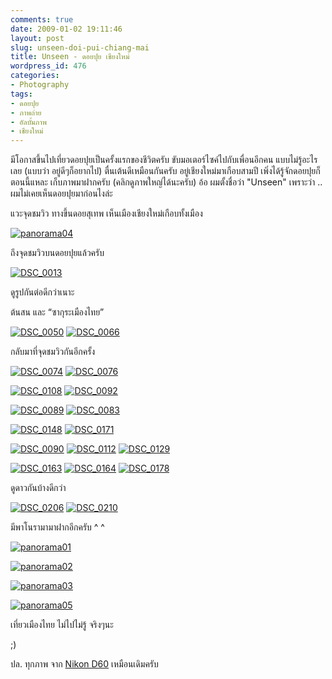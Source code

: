 ```yaml
---
comments: true
date: 2009-01-02 19:11:46
layout: post
slug: unseen-doi-pui-chiang-mai
title: Unseen - ดอยปุย เชียงใหม่
wordpress_id: 476
categories:
- Photography
tags:
- ดอยปุย
- ภาพถ่าย
- อัลบั้มภาพ
- เชียงใหม่
---
```


มีโอกาสขึ้นไปเที่ยวดอยปุยเป็นครั้งแรกของชีวิตครับ ขับมอเตอร์ไซค์ไปกับเพื่อนอีกคน แบบไม่รู้อะไรเลย (แบบว่า อยู่ดีๆก็อยากไป) ตื่นเต้นดีเหมือนกันครับ อยู่เชียงใหม่มาเกือบสามปี เพิ่งได้รู้จักดอยปุยก็ตอนนี้แหละ เก็บภาพมาฝากครับ (คลิกดูภาพใหญ่ได้นะครับ) อ้อ ผมตั้งชื่อว่า "Unseen" เพราะว่า .. ผมไม่เคยเห็นดอยปุยมาก่อนไงล่ะ



แวะจุดชมวิว ทางขึ้นดอยสุเทพ เห็นเมืองเชียงใหม่เกือบทั้งเมือง



[![panorama04](http://www.armno.in.th/wp-content/uploads/2009/01/panorama04-thumb.jpg)](http://www.armno.in.th/wp-content/uploads/2009/01/panorama04.jpg)



ถึงจุดชมวิวบนดอยปุยแล้วครับ



[![DSC_0013](http://www.armno.in.th/wp-content/uploads/2009/01/dsc-0013-thumb.jpg)](http://www.armno.in.th/wp-content/uploads/2009/01/dsc-0013.jpg)



ดูรูปกันต่อดีกว่าเนาะ



ต้นสน และ “ซากุระเมืองไทย”



[![DSC_0050](http://www.armno.in.th/wp-content/uploads/2009/01/dsc-0050-thumb.jpg)](http://www.armno.in.th/wp-content/uploads/2009/01/dsc-0050.jpg) [![DSC_0066](http://www.armno.in.th/wp-content/uploads/2009/01/dsc-0066-thumb.jpg)](http://www.armno.in.th/wp-content/uploads/2009/01/dsc-0066.jpg)



กลับมาที่จุดชมวิวกันอีกครั้ง



[![DSC_0074](http://www.armno.in.th/wp-content/uploads/2009/01/dsc-0074-thumb.jpg)](http://www.armno.in.th/wp-content/uploads/2009/01/dsc-0074.jpg) [![DSC_0076](http://www.armno.in.th/wp-content/uploads/2009/01/dsc-0076-thumb.jpg)](http://www.armno.in.th/wp-content/uploads/2009/01/dsc-0076.jpg)



[![DSC_0108](http://www.armno.in.th/wp-content/uploads/2009/01/dsc-0108-thumb.jpg)](http://www.armno.in.th/wp-content/uploads/2009/01/dsc-0108.jpg) [![DSC_0092](http://www.armno.in.th/wp-content/uploads/2009/01/dsc-0092-thumb.jpg)](http://www.armno.in.th/wp-content/uploads/2009/01/dsc-0092.jpg)



[![DSC_0089](http://www.armno.in.th/wp-content/uploads/2009/01/dsc-0089-thumb.jpg)](http://www.armno.in.th/wp-content/uploads/2009/01/dsc-0089.jpg) [![DSC_0083](http://www.armno.in.th/wp-content/uploads/2009/01/dsc-0083-thumb.jpg)](http://www.armno.in.th/wp-content/uploads/2009/01/dsc-0083.jpg)



[![DSC_0148](http://www.armno.in.th/wp-content/uploads/2009/01/dsc-0148-thumb.jpg)](http://www.armno.in.th/wp-content/uploads/2009/01/dsc-0148.jpg) [![DSC_0171](http://www.armno.in.th/wp-content/uploads/2009/01/dsc-0171-thumb.jpg)](http://www.armno.in.th/wp-content/uploads/2009/01/dsc-0171.jpg)



[![DSC_0090](http://www.armno.in.th/wp-content/uploads/2009/01/dsc-0090-thumb.jpg)](http://www.armno.in.th/wp-content/uploads/2009/01/dsc-0090.jpg) [![DSC_0112](http://www.armno.in.th/wp-content/uploads/2009/01/dsc-0112-thumb.jpg)](http://www.armno.in.th/wp-content/uploads/2009/01/dsc-0112.jpg) [![DSC_0129](http://www.armno.in.th/wp-content/uploads/2009/01/dsc-0129-thumb.jpg)](http://www.armno.in.th/wp-content/uploads/2009/01/dsc-0129.jpg)



[![DSC_0163](http://www.armno.in.th/wp-content/uploads/2009/01/dsc-0163-thumb.jpg)](http://www.armno.in.th/wp-content/uploads/2009/01/dsc-0163.jpg) [![DSC_0164](http://www.armno.in.th/wp-content/uploads/2009/01/dsc-0164-thumb.jpg)](http://www.armno.in.th/wp-content/uploads/2009/01/dsc-0164.jpg) [![DSC_0178](http://www.armno.in.th/wp-content/uploads/2009/01/dsc-0178-thumb.jpg)](http://www.armno.in.th/wp-content/uploads/2009/01/dsc-0178.jpg)



ดูดาวกันบ้างดีกว่า



[![DSC_0206](http://www.armno.in.th/wp-content/uploads/2009/01/dsc-0206-thumb.jpg)](http://www.armno.in.th/wp-content/uploads/2009/01/dsc-0206.jpg) [![DSC_0210](http://www.armno.in.th/wp-content/uploads/2009/01/dsc-0210-thumb.jpg)](http://www.armno.in.th/wp-content/uploads/2009/01/dsc-0210.jpg)

















































มีพาโนรามามาฝากอีกครับ ^ ^



[![panorama01](http://www.armno.in.th/wp-content/uploads/2009/01/panorama01-thumb.jpg)](http://www.armno.in.th/wp-content/uploads/2009/01/panorama01.jpg)



[![panorama02](http://www.armno.in.th/wp-content/uploads/2009/01/panorama02-thumb.jpg)](http://www.armno.in.th/wp-content/uploads/2009/01/panorama02.jpg)



[![panorama03](http://www.armno.in.th/wp-content/uploads/2009/01/panorama03-thumb.jpg)](http://www.armno.in.th/wp-content/uploads/2009/01/panorama03.jpg)



[![panorama05](http://www.armno.in.th/wp-content/uploads/2009/01/panorama05-thumb.jpg)](http://www.armno.in.th/wp-content/uploads/2009/01/panorama05.jpg)



เที่ยวเมืองไทย ไม่ไปไม่รู้ จริงๆนะ



;)



ปล. ทุกภาพ จาก [Nikon D60](http://www.armno.in.th/content/nikon-d60) เหมือนเดิมครับ
